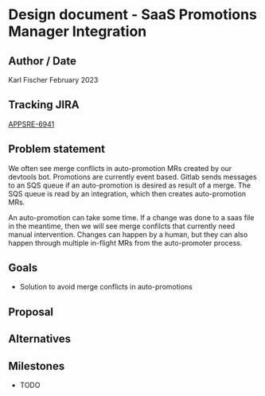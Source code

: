 # Design document - SaaS Promotions Manager Integration

## Author / Date

Karl Fischer
February 2023

## Tracking JIRA

[APPSRE-6941](https://issues.redhat.com/browse/APPSRE-6941)

## Problem statement

We often see merge conflicts in auto-promotion MRs created by our devtools bot.
Promotions are currently event based. Gitlab sends messages to an SQS queue if
an auto-promotion is desired as result of a merge.
The SQS queue is read by an integration, which then creates auto-promotion MRs.

An auto-promotion can take some time. If a change was done to a saas file in the
meantime, then we will see merge confilcts that currently need manual intervention.
Changes can happen by a human, but they can also happen through multiple in-flight
MRs from the auto-promoter process.

## Goals

* Solution to avoid merge conflicts in auto-promotions

## Proposal

## Alternatives

## Milestones

* TODO
